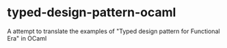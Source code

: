 # typed-design-pattern-ocaml
A attempt to translate the examples of "Typed design pattern for Functional Era" in OCaml
